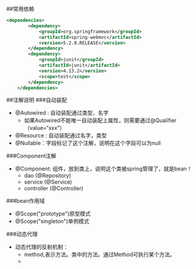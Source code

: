 ##常用依赖
```xml
<dependencies>
        <dependency>
            <groupId>org.springframework</groupId>
            <artifactId>spring-webmvc</artifactId>
            <version>5.2.0.RELEASE</version>
        </dependency>
        <dependency>
            <groupId>junit</groupId>
            <artifactId>junit</artifactId>
            <version>4.13.2</version>
            <scope>test</scope>
        </dependency>
    </dependencies>
```
##注解说明
###自动装配
 - @Autowired : 自动装配通过类型，名字
    - 如果Autowired不能唯一自动装配上属性，则需要通过@Qualifier（value=“xxx”）
 - @Resource : 自动装配通过名字，类型
 - @Nullable：字段标记了这个注解，说明在这个字段可以为null
 
###Component注解
 - @Component: 组件，放到类上，说明这个类被spring管理了，就是bean！
   - dao (@Repository)
   - service (@Service)
   - controller (@Controller)

###bean作用域
 - @Scope("prototype")原型模式
 - @Scope("singleton")单例模式
 
###动态代理
 - 动态代理的反射机制：
   - method,表示方法。类中的方法。通过Method可执行某个方法。
   - 
